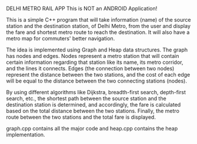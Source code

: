 DELHI METRO RAIL APP
This is NOT an ANDROID Application!

This is a simple C++ program that will take information (name) of the source station and the destination station, of Delhi Metro, from the user and display the fare and shortest metro route to reach the destination. It will also have a metro map for commuters' better navigation.

The idea is implemented using Graph and Heap data structures. The graph has nodes and edges. Nodes represent a metro station that will contain certain information regarding that station like its name, its metro corridor, and the lines it connects. Edges (the connection between two nodes) represent the distance between the two stations, and the cost of each edge will be equal to the distance between the two connecting stations (nodes).

By using different algorithms like Dijkstra, breadth-first search, depth-first search, etc., the shortest path between the source station and the destination station is determined, and accordingly, the fare is calculated based on the total distance between the two stations. Finally, the metro route between the two stations and the total fare is displayed.

graph.cpp contains all the major code and heap.cpp contains the heap implementation.
